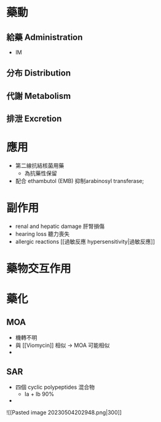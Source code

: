# 藥動
## 給藥 Administration
- IM
## 分布 Distribution
## 代謝 Metabolism
## 排泄 Excretion
# 應用
- 第二線抗結核菌用藥
	- 為抗藥性保留
- 配合 ethambutol (EMB) 抑制arabinosyl transferase;
# 副作用
- renal and hepatic damage 肝腎損傷
- hearing loss 聽力喪失
- allergic reactions [[過敏反應 hypersensitivity|過敏反應]]
# 藥物交互作用
# 藥化
## MOA
- 機轉不明
- 與 [[Viomycin]] 相似 $\rightarrow$ MOA 可能相似
- 
## SAR
- 四個 cyclic polypeptides 混合物
	- Ia + Ib 90%
- 
![[Pasted image 20230504202948.png|300]]